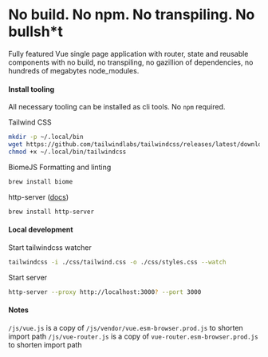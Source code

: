 # No build. No npm. No transpiling. No bullsh*t

Fully featured Vue single page application with router, state and reusable components with no build, no transpiling, no gazillion of dependencies, no hundreds of megabytes node_modules.

#### Install tooling

All necessary tooling can be installed as cli tools. No `npm` required.

Tailwind CSS
```bash
mkdir -p ~/.local/bin
wget https://github.com/tailwindlabs/tailwindcss/releases/latest/download/tailwindcss-linux-x64 -O ~/.local/bin/tailwindcss
chmod +x ~/.local/bin/tailwindcss
```

BiomeJS Formatting and linting
```bash
brew install biome
```

http-server ([docs](https://github.com/http-party/http-server))
```bash
brew install http-server
```

#### Local development

Start tailwindcss watcher
```bash
tailwindcss -i ./css/tailwind.css -o ./css/styles.css --watch
```

Start server
```bash
http-server --proxy http://localhost:3000? --port 3000
```

#### Notes

`/js/vue.js` is a copy of `/js/vendor/vue.esm-browser.prod.js` to shorten import path
`/js/vue-router.js` is a copy of `vue-router.esm-browser.prod.js` to shorten import path
